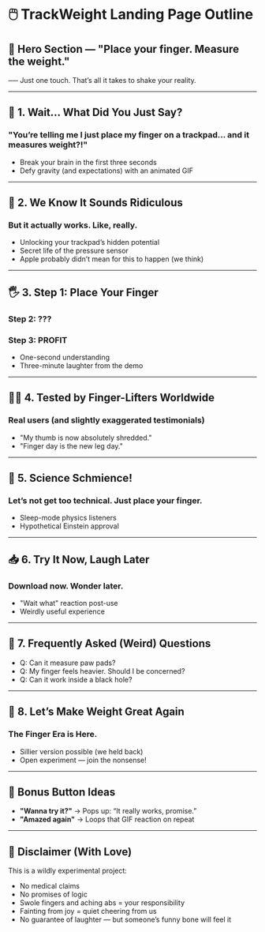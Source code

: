 # 🖱️ TrackWeight Landing Page Outline

## 🧲 Hero Section — "Place your finger. Measure the weight."

── Just one touch. That’s all it takes to shake your reality.

---

## 🤯 1. Wait... What Did You Just Say?

### "You’re telling me I just place my finger on a trackpad... and it measures weight?!"

- Break your brain in the first three seconds
- Defy gravity (and expectations) with an animated GIF

---

## 🧠 2. We Know It Sounds Ridiculous

### But it actually works. Like, really.

- Unlocking your trackpad’s hidden potential
- Secret life of the pressure sensor
- Apple probably didn’t mean for this to happen (we think)

---

## 🖐️ 3. Step 1: Place Your Finger

### Step 2: ???

### Step 3: PROFIT

- One-second understanding
- Three-minute laughter from the demo

---

## 🏋️‍♂️ 4. Tested by Finger-Lifters Worldwide

### Real users (and slightly exaggerated testimonials)

- "My thumb is now absolutely shredded."
- "Finger day is the new leg day."

---

## 🧪 5. Science Schmience!

### Let’s not get too technical. Just place your finger.

- Sleep-mode physics listeners
- Hypothetical Einstein approval

---

## 📥 6. Try It Now, Laugh Later

### Download now. Wonder later.

- "Wait what" reaction post-use
- Weirdly useful experience

---

## 👀 7. Frequently Asked (Weird) Questions

- Q: Can it measure paw pads?
- Q: My finger feels heavier. Should I be concerned?
- Q: Can it work inside a black hole?

---

## 🚀 8. Let’s Make Weight Great Again

### The Finger Era is Here.

- Sillier version possible (we held back)
- Open experiment — join the nonsense!

---

## 🎉 Bonus Button Ideas

- **"Wanna try it?"** → Pops up: “It really works, promise.”
- **"Amazed again"** → Loops that GIF reaction on repeat

---

## 🧯 Disclaimer (With Love)

This is a wildly experimental project:

- No medical claims
- No promises of logic
- Swole fingers and aching abs = your responsibility
- Fainting from joy = quiet cheering from us
- No guarantee of laughter — but someone’s funny bone will feel it

